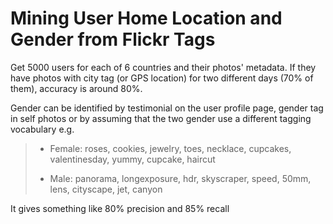 # Mining User Home Location and Gender from Flickr Tags

Get 5000 users for each of 6 countries and their photos' metadata. If they have photos with city tag (or GPS location) for two different days (70% of them), accuracy is around 80%.

Gender can be identified by testimonial on the user profile page, gender tag in self photos or by assuming that the two gender use a different tagging vocabulary e.g. 

>	-  Female: roses, cookies, jewelry, toes, necklace, cupcakes, valentinesday, yummy, cupcake, haircut
>	
>	-  Male: panorama, longexposure, hdr, skyscraper, speed, 50mm, lens, cityscape, jet, canyon

It gives something like 80% precision and 85% recall
